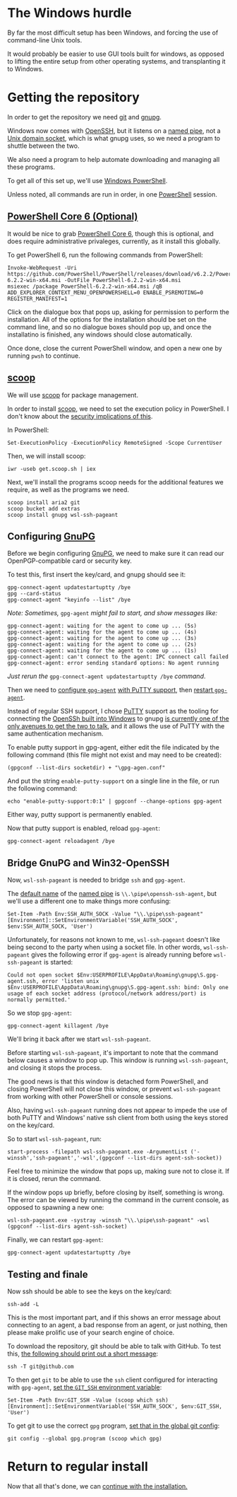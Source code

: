 # The Windows hurdle

By far the most difficult setup has been Windows, and forcing the use of command-line Unix tools.

It would probably be easier to use GUI tools built for windows, as opposed to lifting the entire setup from other operating systems, and transplanting it to Windows.

# Getting the repository

In order to get the repository we need [git][] and [gnupg][].

Windows now comes with [OpenSSH][], but it listens on a [named pipe][named-pipe], not a [Unix domain socket][af-unix], which is what gnupg uses, so we need a program to shuttle between the two.

We also need a program to help automate downloading and managing all these programs.

To get all of this set up, we'll use [Windows PowerShell][PowerShell].

Unless noted, all commands are run in order, in one [PowerShell][] session.

## [PowerShell Core 6 (Optional)][pscore6]

It would be nice to grab [PowerShell Core 6][pscore6], though this is optional, and does require administrative privaleges, currently, as it install this globally.

To get PowerShell 6, run the following commands from PowerShell:

```
Invoke-WebRequest -Uri https://github.com/PowerShell/PowerShell/releases/download/v6.2.2/PowerShell-6.2.2-win-x64.msi -OutFile PowerShell-6.2.2-win-x64.msi
msiexec /package PowerShell-6.2.2-win-x64.msi /qB ADD_EXPLORER_CONTEXT_MENU_OPENPOWERSHELL=0 ENABLE_PSREMOTING=0 REGISTER_MANIFEST=1
```

Click on the dialogue box that pops up, asking for permission to perform the installation. All of the options for the installation should be set on the command line, and so no dialogue boxes should pop up, and once the installatino is finished, any windows should close automatically.

Once done, close the current PowerShell window, and open a new one by running `pwsh` to continue.

## [scoop][]

We will use [scoop][] for package management.

In order to install [scoop][], we need to set the execution policy in PowerShell. I don't know about the [security implications of this][ps-execpolicy].

In PowerShell:

```
Set-ExecutionPolicy -ExecutionPolicy RemoteSigned -Scope CurrentUser
```

Then, we will install scoop:

```
iwr -useb get.scoop.sh | iex
```

Next, we'll install the programs scoop needs for the additional features we require, as well as the programs we need.

```
scoop install aria2 git
scoop bucket add extras
scoop install gnupg wsl-ssh-pageant
```

## Configuring [GnuPG][]

Before we begin configuring [GnuPG][], we need to make sure it can read our OpenPGP-compatible card or security key.

To test this, first insert the key/card, and gnupg should see it:

```
gpg-connect-agent updatestartuptty /bye
gpg --card-status
gpg-connect-agent "keyinfo --list" /bye
```

_Note: Sometimes,_ `gpg-agent` _might fail to start, and show messages like:_

```
gpg-connect-agent: waiting for the agent to come up ... (5s)
gpg-connect-agent: waiting for the agent to come up ... (4s)
gpg-connect-agent: waiting for the agent to come up ... (3s)
gpg-connect-agent: waiting for the agent to come up ... (2s)
gpg-connect-agent: waiting for the agent to come up ... (1s)
gpg-connect-agent: can't connect to the agent: IPC connect call failed
gpg-connect-agent: error sending standard options: No agent running
```

_Just rerun the_ `gpg-connect-agent updatestartuptty /bye` _command_.

Then we need to [configure `gpg-agent`][configure-gpg-agent] [with PuTTY support][gpg-putty], then [restart `gpg-agent`][restart-gpg-agent].

Instead of regular SSH support, I chose [PuTTY][] support as the tooling for connecting the [OpenSSh built into Windows][win32-openssh] to gnupg [is currently one of the only avenues to get the two to talk][openssh-gpg-connect], and it allows the use of PuTTY with the same authentication mechanism.

To enable putty support in gpg-agent, either edit the file indicated by the following command (this file might not exist and may need to be created):

```
(gpgconf --list-dirs socketdir) + "\gpg-agen.conf"
```

And put the string `enable-putty-support` on a single line in the file, or run the following command:

`echo "enable-putty-support:0:1" | gpgconf --change-options gpg-agent`

Either way, putty support is permanently enabled.

Now that putty support is enabled, reload `gpg-agent`:

```
gpg-connect-agent reloadagent /bye
```

## Bridge GnuPG and Win32-OpenSSH

Now, `wsl-ssh-pageant` is needed to bridge `ssh` and `gpg-agent`.

The [default name][default-win-pipe] of the [named pipe][named-pipe] is `\\.\pipe\openssh-ssh-agent`, but we'll use a different one to make things more confusing:

```
Set-Item -Path Env:SSH_AUTH_SOCK -Value "\\.\pipe\ssh-pageant"
[Environment]::SetEnvironmentVariable('SSH_AUTH_SOCK', $env:SSH_AUTH_SOCK, 'User')
```

Unfortunately, for reasons not known to me, `wsl-ssh-pageant` doesn't like being second to the party when using a socket file. In other words, `wsl-ssh-pageant` gives the following error if `gpg-agent` is already running before `wsl-ssh-pageant` is started:

```
Could not open socket $Env:USERPROFILE\AppData\Roaming\gnupg\S.gpg-agent.ssh, error 'listen unix $Env:USERPROFILE\AppData\Roaming\gnupg\S.gpg-agent.ssh: bind: Only one usage of each socket address (protocol/network address/port) is normally permitted.'
```

So we stop `gpg-agent`:

```
gpg-connect-agent killagent /bye
```

We'll bring it back after we start `wsl-ssh-pageant`.

Before starting `wsl-ssh-pageant`, it's important to note that the command below causes a window to pop up. This window is running `wsl-ssh-pageant`, and closing it stops the process.

The good news is that this window is detached form PowerShell, and closing PowerShell will not close this window, or prevent `wsl-ssh-pageant` from working with other PowerShell or console sessions.

Also, having `wsl-ssh-pageant` running does not appear to impede the use of both PuTTY and Windows' native ssh client from both using the keys stored on the key/card.

So to start `wsl-ssh-pageant`, run:

```
start-process -filepath wsl-ssh-pageant.exe -ArgumentList ('-winssh','ssh-pageant','-wsl',(gpgconf --list-dirs agent-ssh-socket))
```

Feel free to minimize the window that pops up, making sure not to close it. If it is closed, rerun the command.

If the window pops up briefly, before closing by itself, something is wrong. The error can be viewed by running the command in the current console, as opposed to spawning a new one:

```
wsl-ssh-pageant.exe -systray -winssh "\\.\pipe\ssh-pageant" -wsl (gpgconf --list-dirs agent-ssh-socket)
```

Finally, we can restart `gpg-agent`:

```
gpg-connect-agent updatestartuptty /bye
```

## Testing and finale

Now ssh should be able to see the keys on the key/card:

`ssh-add -L`

This is the most important part, and if this shows an error message about connecting to an agent, a bad response from an agent, or just nothing, then please make prolific use of your search engine of choice.

To download the repository, git should be able to talk with GitHub. To test this, [the following should print out a short message][github-test-ssh]:

```
ssh -T git@github.com
```

To then get `git` to be able to use the `ssh` client configured for interacting with `gpg-agent`, [set the `GIT_SSH` environment variable][git-ssh]:

```
Set-Item -Path Env:GIT_SSH -Value (scoop which ssh)
[Environment]::SetEnvironmentVariable('SSH_AUTH_SOCK', $env:GIT_SSH, 'User')
```

To get git to use the correct `gpg` program, [set that in the global git config][git-gpg]:

```
git config --global gpg.program (scoop which gpg)
```

# Return to regular install

Now that all that's done, we can [continue with the installation.](./README.md#setup)



[git]: <https://git-scm.com/>
[gnupg]: <https://www.gnupg.org/>
[OpenSSH]: <https://www.openssh.com/>
[af-unix]: <http://man7.org/linux/man-pages/man7/unix.7.html>
[powershell]: <https://docs.microsoft.com/en-us/powershell/scripting/overview?view=powershell-5.1>
[scoop]: <https://github.com/lukesampson/scoop>
[pscore6]: <https://aka.ms/pscore6>
[ps-execpolicy]: <https://docs.microsoft.com/en-us/PowerShell/module/microsoft.PowerShell.core/about/about_execution_policies?view=PowerShell-6>
[configure-gpg-agent]: <https://www.gnupg.org/documentation/manuals/gnupg/Agent-Configuration.html>
[restart-gpg-agent]: <https://www.gnupg.org/documentation/manuals/gnupg/Agent-Protocol.html#Agent-Protocol>
[gpg-putty]: <https://www.gnupg.org/documentation/manuals/gnupg/Agent-Options.html#option-_002d_002denable_002dssh_002dsupport>
[PuTTY]: <https://www.chiark.greenend.org.uk/~sgtatham/putty/>
[win32-openssh]: <https://github.com/PowerShell/openssh-portable>
[openssh-gpg-connect]: <https://github.com/PowerShell/Win32-OpenSSH/issues/827>
[default-win-pipe]: <https://github.com/PowerShell/Win32-OpenSSH/issues/1136#issuecomment-500549297>
[named-pipe]: <https://docs.microsoft.com/en-us/windows/win32/ipc/named-pipes>
[github-test-ssh]: <https://help.github.com/en/articles/testing-your-ssh-connection>
[git-ssh]: <https://git-scm.com/book/en/v2/Git-Internals-Environment-Variables#_miscellaneous>
[git-gpg]: <https://stackoverflow.com/a/43393650>